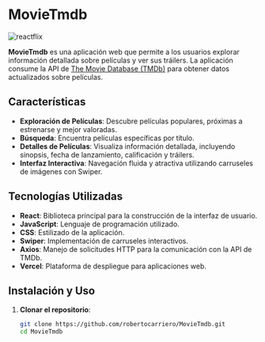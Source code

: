 # MovieTmdb

![reactflix](https://github.com/user-attachments/assets/641d75e7-0735-4759-99be-b00bd3ea32a2)


**MovieTmdb** es una aplicación web que permite a los usuarios explorar información detallada sobre películas y ver sus tráilers. La aplicación consume la API de [The Movie Database (TMDb)](https://www.themoviedb.org/) para obtener datos actualizados sobre películas.

## Características

- **Exploración de Películas**: Descubre películas populares, próximas a estrenarse y mejor valoradas.
- **Búsqueda**: Encuentra películas específicas por título.
- **Detalles de Películas**: Visualiza información detallada, incluyendo sinopsis, fecha de lanzamiento, calificación y tráilers.
- **Interfaz Interactiva**: Navegación fluida y atractiva utilizando carruseles de imágenes con Swiper.

## Tecnologías Utilizadas

- **React**: Biblioteca principal para la construcción de la interfaz de usuario.
- **JavaScript**: Lenguaje de programación utilizado.
- **CSS**: Estilizado de la aplicación.
- **Swiper**: Implementación de carruseles interactivos.
- **Axios**: Manejo de solicitudes HTTP para la comunicación con la API de TMDb.
- **Vercel**: Plataforma de despliegue para aplicaciones web.

## Instalación y Uso

1. **Clonar el repositorio**:

   ```bash
   git clone https://github.com/robertocarriero/MovieTmdb.git
   cd MovieTmdb

